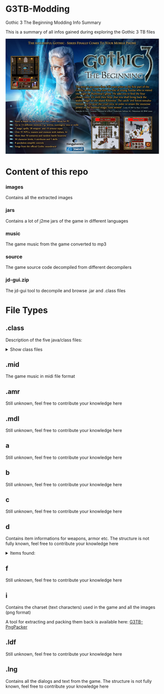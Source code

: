 # G3TB-Modding
Gothic 3 The Beginning Modding Info Summary

This is a summary of all infos gained during exploring the Gothic 3 TB files

![](files/cover.png)

# Content of this repo

### **images**
Contains all the extracted images

### **jars**
Contains a lot of j2me jars of the game in different languages

### **music**
The game music from the game converted to mp3

### **source**
The game source code decompiled from different decompilers

### **jd-gui.zip**
The jd-gui tool to decompile and browse .jar and .class files

# File Types

## **.class**
Description of the five java/class files:

<details>
  <summary>Show class files</summary>

- A.class
  - Still unknown, feel free to contribute your knowledge here
- B.class
  - Still unknown, feel free to contribute your knowledge here
- C.class
  - Still unknown, feel free to contribute your knowledge here
- D.class
  - Still unknown, feel free to contribute your knowledge here
- HG.class
  - Still unknown, feel free to contribute your knowledge here
</details>

## **.mid**
The game music in midi file format

## **.amr**
Still unknown, feel free to contribute your knowledge here

## **.mdl**
Still unknown, feel free to contribute your knowledge here

## **a**
Still unknown, feel free to contribute your knowledge here

## **b**
Still unknown, feel free to contribute your knowledge here

## **c**
Still unknown, feel free to contribute your knowledge here

## **d**
Contains item informations for weapons, armor etc.
The structure is not fully known, feel free to contribute your knowledge here

<details>
  <summary>Items found:</summary>

**Armor**
```
Jesbar's mail shirt (Offset: 13F0)
14 Strength needed 20
28 Prot Weapons 40
1E Prot Arrows 30
00
05DC Value 1500
0202
0A +10 Health
05 +5 Dexterity ?
05 +5 Dexterity ?
00
640F Icon


Chain mail (Offset: 13C1)
28 Strength needed 40
32 Prot Weapons 50
28 Prot Arrows 40
00
0294 Value 660
00
00
640F Icon


Plate mail (Offset: 13DD)
41 Strength needed 65
46 Prot Weapons 70
50 Prot Arrows 80
00
06F4 Value 1780
00
00
6410 Icon


Light plate mail (Offset: 13CF)
37 Strength needed 55
3C Prot Weapons 60
3C Prot Weapons 60
00
041A Value 1050
00
00
6410 Icon

Light diggers trousers (Offset: 136D)
00 Strength needed 0
05 Prot Weapons 0
00 Prot Weapons 0
00
0005 Value 5
00
00
640D Icon
```

**Weapons**
```
Still unknown, feel free to contribute your knowledge here
```

**Copy me to add new item types if you found some**
```
Still unknown, feel free to contribute your knowledge here
```
</details>

## **f**
Still unknown, feel free to contribute your knowledge here

## **i**
Contains the charset (text characters) used in the game and all the images (png format)

A tool for extracting and packing them back is available here: [G3TB-PngPacker](https://github.com/RednibCoding/G3TB-PngPacker)

## **.ldf**
Still unknown, feel free to contribute your knowledge here

## **.lng**
Contains all the dialogs and text from the game. The structure is not fully known, feel free to contribute your knowledge here

